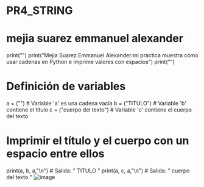# PR4_STRING
# mejia suarez emmanuel alexander
print("")
print("Mejia Suarez Emmanuel Alexander:mi practica muestra cómo usar cadenas en Python e imprime valores con espacios")
print("")
# Definición de variables
a = ("")  # Variable 'a' es una cadena vacía
b = ("TITULO")  # Variable 'b' contiene el título
c = ("cuerpo del texto")  # Variable 'c' contiene el cuerpo del texto

# Imprimir el título y el cuerpo con un espacio entre ellos
print(a, b, a,"\n")  # Salida: " TITULO "
print(a, c, a,"\n")  # Salida: " cuerpo del texto "
![image](https://github.com/user-attachments/assets/e3b3bd84-fb7d-4e97-885b-b84c8e579c0c)
